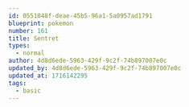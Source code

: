 ```yaml
---
id: 0551048f-deae-45b5-96a1-5a0957ad1791
blueprint: pokemon
number: 161
title: Sentret
types:
  - normal
author: 4d8d6ede-5963-429f-9c2f-74b897007e0c
updated_by: 4d8d6ede-5963-429f-9c2f-74b897007e0c
updated_at: 1716142295
tags:
  - basic
---
```

